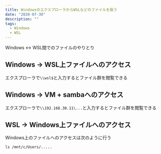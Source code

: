 ```yaml
---
title: WindowsのエクスプローラからWSLなどのファイルを扱う
date: "2020-07-30"
description: ""
tags:
  - Windows
  - WSL
---
```


Windows <-> WSL間でのファイルのやりとり

## Windows -> WSL上ファイルへのアクセス

エクスプローラで`\\wsl$`と入力するとファイル群を閲覧できる

## Windows -> VM + sambaへのアクセス

エクスプローラで`\\192.168.30.11\...`と入力するとファイル群を閲覧できる

## WSL -> Windows上ファイルへのアクセス

Windows上のファイルへのアクセスは次のように行う

```shell
ls /mnt/c/Users/.....
```